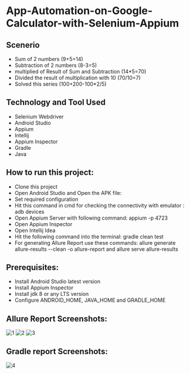 # App-Automation-on-Google-Calculator-with-Selenium-Appium

## Scenerio
- Sum of 2 numbers (9+5=14)
- Subtraction of 2 numbers (8-3=5)
- multiplied of Result of Sum and Subtraction (14*5=70)
- Divided the result of multiplication with 10 (70/10=7)
- Solved this series (100+200-100*2/5)

## Technology and Tool Used
- Selenium Webdriver
- Android Studio
- Appium
- Intellij
- Appium Inspector
- Gradle
- Java

## How to run this project:
- Clone this project
- Open Android Studio and Open the APK file:
- Set required configuration
- Hit this command in cmd for checking the connectivity with emulator : adb devices
- Open Appium Server with following command: appium -p 4723
- Open Appium Inspector
- Open Intellij Idea
- Hit the following command into the terminal: gradle clean test
- For generating Allure Report use these commands: allure generate allure-results --clean -o allure-report and allure serve allure-results

## Prerequisites:
- Install Android Studio latest version
- Install Appium Inspector
- Install jdk 8 or any LTS version
- Configure ANDROID_HOME, JAVA_HOME and GRADLE_HOME

## Allure Report Screenshots:
![1](https://user-images.githubusercontent.com/96409251/228184791-e090eb64-6586-4cda-bc39-5b5d3321c5f8.png)
![2](https://user-images.githubusercontent.com/96409251/228184972-46e03ee0-a795-4726-823a-30606f6c07c9.png)
![3](https://user-images.githubusercontent.com/96409251/228185040-a1679cbe-17fc-4aa1-8ffd-93e9c86249ab.png)

## Gradle report Screenshots:
![4](https://user-images.githubusercontent.com/96409251/228185358-35303518-e3a7-4333-9701-a346969460d7.png)
